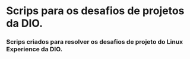 # Scrips para os desafios de projetos da DIO.

### Scrips criados para resolver os desafios de projeto do Linux Experience da DIO.
